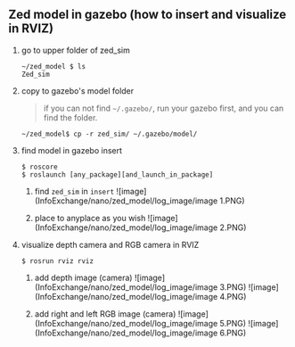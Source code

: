 ## Zed model in gazebo (how to insert and visualize in RVIZ)

1. go to upper folder of zed_sim

   ```
   ~/zed_model $ ls
   Zed_sim
   ```

2. copy to gazebo's model folder

   > if you can not find `~/.gazebo/`, run your gazebo first, and you can find the folder.   

   ```
   ~/zed_model$ cp -r zed_sim/ ~/.gazebo/model/
   ```

3. find model in gazebo insert

   ```
   $ roscore
   $ roslaunch [any_package][and_launch_in_package]
   ```

   1. find `zed_sim` in `insert`
   ![image](InfoExchange/nano/zed_model/log_image/image 1.PNG)

   2. place to anyplace as you wish
   ![image](InfoExchange/nano/zed_model/log_image/image 2.PNG)

4. visualize depth camera and RGB camera in RVIZ

   ```
   $ rosrun rviz rviz 
   ```

   1. add depth image (camera)
   ![image](InfoExchange/nano/zed_model/log_image/image 3.PNG)
   ![image](InfoExchange/nano/zed_model/log_image/image 4.PNG)

   2. add right and left RGB image (camera)
   ![image](InfoExchange/nano/zed_model/log_image/image 5.PNG)
   ![image](InfoExchange/nano/zed_model/log_image/image 6.PNG)
